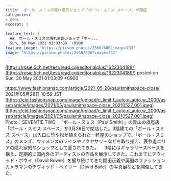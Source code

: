 ```yaml
---
title:  ポール・スミスの隠れ家的ショップ「ポール・スミス スペース」が閉店  
categories:
- news
excerpt: |
  
feature_text: |
  ##  ポール・スミスの隠れ家的ショップ「ポー...
  Sun, 30 May 2021 01:03:09  +0900
feature_image: "https://picsum.photos/2560/600?image=733"
image: "https://picsum.photos/2560/600?image=733"
---
```


[https://rosie.5ch.net/test/read.cgi/editorialplus/1622304189/](https://rosie.5ch.net/test/read.cgi/editorialplus/1622304189/)
posted on Sun, 30 May 2021 01:03:09  +0900

<!--more-->

https://www.fashionsnap.com/article/2021-05-28/paulsmithspace-close/ 2021年05月28日 10:59 JST [https://cld.fashionsnap.com/image/upload/c_limit,f_auto,q_auto,w_2000/asset/article/images/2021/05/paulsmithspace-close_20210527_001.jpeg](https://cld.fashionsnap.com/image/upload/c_limit,f_auto,q_auto,w_2000/asset/article/images/2021/05/paulsmithspace-close_20210527_001.jpeg) Photo：SEVENTIE TWO 　「ポール・スミス（Paul Smith）」の青山の旗艦店「ポール・スミス スペース」が3月28日で閉店した。3階建ての「ポール・スミス スペース」は入口に竹や松が植えられた一軒屋のショップで、「ポール・スミス」のメンズ、ウィメンズのラインやアクセサリーなどを取り揃え、表参道エリアの隠れ家的なショップとして愛されてきた。 　3階にはギャラリースペースを構え、定期的に国内外のアーティストの作品を展示してきた。これまでにデヴィッド・ボウイ（David Bowie）を撮り続けてきた鋤田正義や英国のファッションカメラマンのデヴィッド・ベイリー（David Baile）の写真展などを開催してきた。
